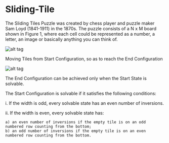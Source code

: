 # Sliding-Tile
The Sliding Tiles Puzzle was created by chess player and puzzle maker Sam Loyd (1841-1911) in the 1870s. The puzzle consists of a N x M board shown in Figure 1, where each cell could be represented as a number, a letter, an image or basically anything you can think of.



![alt tag](https://visualstudiomagazine.com/articles/2015/10/30/~/media/ECG/visualstudiomagazine/Images/2015/10/1015vsm_Castano1Fig1s.ashx)


Moving Tiles from Start Configuration, so as to reach the End Configuration

![alt tag](https://visualstudiomagazine.com/articles/2015/10/30/~/media/ECG/visualstudiomagazine/Images/2015/10/1015vsm_Castano1Fig2s.ashx)

The End Configuration can be achieved only when the Start State is solvable.

The Start Configuration  is solvable if it satisfies the following conditions:
 
 i. If the width is odd, every solvable state has an even number of inversions.
 
 ii. If the width is even, every solvable state has: 
 
    a) an even number of inversions if the empty tile is on an odd numbered row counting from the bottom; 
    b) an odd number of inversions if the empty tile is on an even numbered row counting from the bottom.
